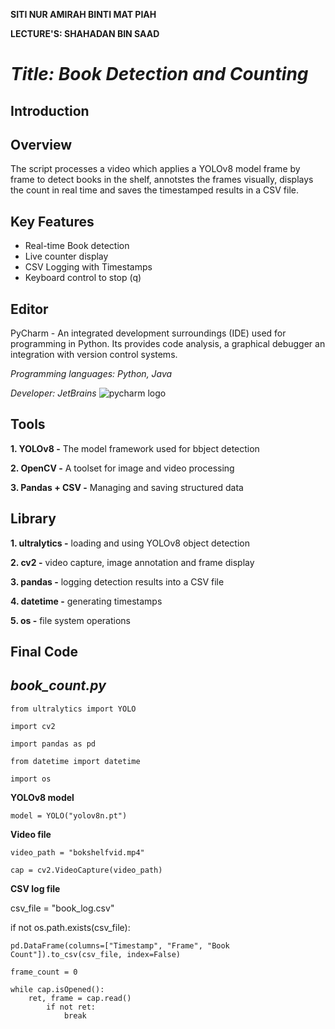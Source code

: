 **SITI NUR AMIRAH BINTI MAT PIAH**

**LECTURE'S: SHAHADAN BIN SAAD**



# *Title:  Book Detection and Counting*


## Introduction




## Overview
The script processes a video which applies a YOLOv8 model frame by frame to detect books in the shelf, annotstes the frames visually, displays the count in real time and saves the timestamped results in a CSV file.


## Key Features
- Real-time Book detection
- Live counter display
- CSV Logging with Timestamps
- Keyboard control to stop (q)

## Editor
PyCharm - An integrated development surroundings (IDE) used for programming in Python. Its provides code analysis, a graphical debugger an integration with version control systems.

*Programming languages: Python, Java*

*Developer: JetBrains*
![pycharm logo](https://github.com/user-attachments/assets/4ad4fc4a-84f3-4ee2-8c82-57934d85aab1)

## Tools
**1. YOLOv8 -** The model framework used for bbject detection

**2. OpenCV -** A toolset for image and video processing

**3. Pandas + CSV -** Managing and saving structured data


## Library
**1. ultralytics -** loading and using YOLOv8 object detection

**2. cv2 -** video capture, image annotation and frame display

**3. pandas -** logging detection results into a CSV file

**4. datetime -** generating timestamps

**5. os -** file system operations

## Final Code

## *book_count.py*

    from ultralytics import YOLO

    import cv2

    import pandas as pd

    from datetime import datetime

    import os

**YOLOv8 model**

    model = YOLO("yolov8n.pt")

**Video file**

    video_path = "bokshelfvid.mp4"

    cap = cv2.VideoCapture(video_path)

**CSV log file**

csv_file = "book_log.csv"
    
if not os.path.exists(csv_file):
        
    pd.DataFrame(columns=["Timestamp", "Frame", "Book Count"]).to_csv(csv_file, index=False)

    frame_count = 0

    while cap.isOpened():
        ret, frame = cap.read()
            if not ret:
                break



